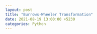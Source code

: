 ```yaml
---
layout: post
title: "Burrows-Wheeler Transformation"
date: 2021-08-19 13:00:00 +5230
categories: Python 
---
```

